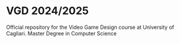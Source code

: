 # VGD 2024/2025
Official repository for the Video Game Design course at University of Cagliari. Master Degree in Computer Science
